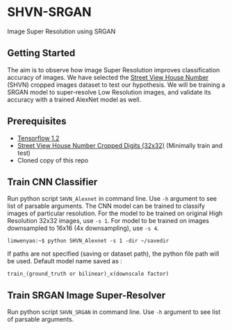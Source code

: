 # SHVN-SRGAN
Image Super Resolution using SRGAN
## Getting Started

The aim is to observe how image Super Resolution improves classification accuracy of images. We have selected the [Street View House Number](http://ufldl.stanford.edu/housenumbers/) (SHVN) cropped images dataset to test our hypothesis. We will be training a SRGAN model to super-resolve Low Resolution images, and validate its accuracy with a trained AlexNet model as well.

## Prerequisites
* [Tensorflow 1.2](https://www.tensorflow.org/install/)
* [Street View House Number Cropped Digits (32x32)](http://ufldl.stanford.edu/housenumbers/) (Minimally train and test)
* Cloned copy of this repo

## Train CNN Classifier
Run python script `SHVN_Alexnet` in command line. Use `-h` argument to see list of parsable arguments. The CNN model can be trained to classify images of particular resolution. For the model to be trained on original High Resolution 32x32 images, use `-s 1`. For model to be trained on images downsampled to 16x16 (4x downsampling), use `-s 4`. 
```
limwenyao:~$ python SHVN_Alexnet -s 1 -dir ~/savedir
```
If paths are not specified (saving or dataset path), the python file path will be used. Default model name saved as :
```
train_(ground_truth or bilinear)_x(downscale factor)
```

## Train SRGAN Image Super-Resolver
Run python script `SHVN_SRGAN` in command line. Use `-h` argument to see list of parsable arguments.
